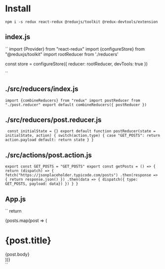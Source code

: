 # Install
``npm i -s redux react-redux @reduxjs/toolkit @redux-devtools/extension``

## index.js
``
import {Provider} from "react-redux"
import {configureStore} from "@reduxjs/toolkit"
import rootReducer from './reducers'

const store = configureStore({
  reducer: rootReducer,
  devTools: true
})

  <Provider store={store}>
     <App />
  </Provider>
``

## ./src/reducers/index.js
``
import {combineReducers} from "redux"
import postReducer from "./post.reducer"
export default combineReducers({
    postReducer
})
``

## ./src/reducers/post.reducer.js
``
const initialState = {}
export default function postReducer(state = initialState, action) {
    switch(action.type) {
        case "GET_POSTS":
            return action.payload
        default:
            return state
    }
}``
  
## ./src/actions/post.action.js
``export const GET_POSTS = "GET_POSTS"
export const getPosts = () => {
    return (dispatch) => {
        fetch("https://jsonplaceholder.typicode.com/posts")
        .then(response => {
          return response.json()
        })
        .then(data => {
            dispatch({ type: GET_POSTS, payload: data})
        })
    }
}``

## App.js
``
return
<div className="posts">
   {posts.map(post => (  
      <h1>{post.title}</h1>
      <div className="post-content">{post.body}</div>
  ))}
</div>``
